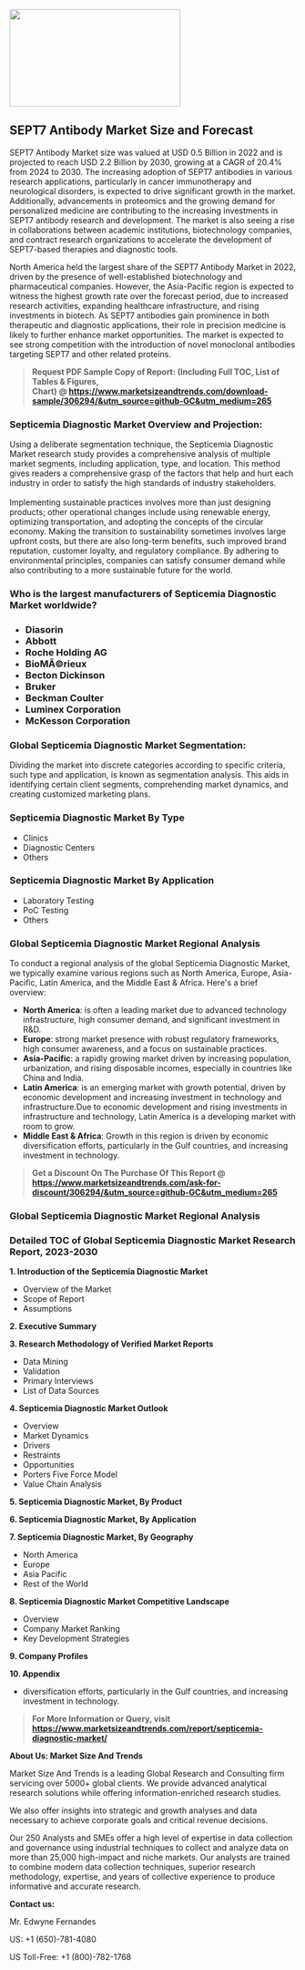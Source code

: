 <p><img class="alignnone size-medium wp-image-20088" src="https://ffe5etoiles.com/wp-content/uploads/2024/12/MST1-300x171.png" alt="" width="300" height="171" /></p><h2>SEPT7 Antibody Market Size and Forecast</h2><p>SEPT7 Antibody Market size was valued at USD 0.5 Billion in 2022 and is projected to reach USD 2.2 Billion by 2030, growing at a CAGR of 20.4% from 2024 to 2030. The increasing adoption of SEPT7 antibodies in various research applications, particularly in cancer immunotherapy and neurological disorders, is expected to drive significant growth in the market. Additionally, advancements in proteomics and the growing demand for personalized medicine are contributing to the increasing investments in SEPT7 antibody research and development. The market is also seeing a rise in collaborations between academic institutions, biotechnology companies, and contract research organizations to accelerate the development of SEPT7-based therapies and diagnostic tools.</p><p>North America held the largest share of the SEPT7 Antibody Market in 2022, driven by the presence of well-established biotechnology and pharmaceutical companies. However, the Asia-Pacific region is expected to witness the highest growth rate over the forecast period, due to increased research activities, expanding healthcare infrastructure, and rising investments in biotech. As SEPT7 antibodies gain prominence in both therapeutic and diagnostic applications, their role in precision medicine is likely to further enhance market opportunities. The market is expected to see strong competition with the introduction of novel monoclonal antibodies targeting SEPT7 and other related proteins.</p></p><blockquote id="" class=""><strong>Request PDF Sample Copy of Report: (Including Full TOC, List of Tables &amp; Figures, Chart)&nbsp;@&nbsp;<strong><a href="https://www.marketsizeandtrends.com/download-sample/306294/&utm_source=github-GC&utm_medium=265" target="_blank">https://www.marketsizeandtrends.com/download-sample/306294/&utm_source=github-GC&utm_medium=265</a></strong></strong></blockquote><h3 id="" class="">Septicemia Diagnostic Market&nbsp;Overview and Projection:</h3><p id="" class="">Using a deliberate segmentation technique, the Septicemia Diagnostic Market research study provides a comprehensive analysis of multiple market segments, including application, type, and location. This method gives readers a comprehensive grasp of the factors that help and hurt each industry in order to satisfy the high standards of industry stakeholders. <br /> <br />Implementing sustainable practices involves more than just designing products; other operational changes include using renewable energy, optimizing transportation, and adopting the concepts of the circular economy. Making the transition to sustainability sometimes involves large upfront costs, but there are also long-term benefits, such improved brand reputation, customer loyalty, and regulatory compliance. By adhering to environmental principles, companies can satisfy consumer demand while also contributing to a more sustainable future for the world.</p><h3 id="" class="">Who is the largest manufacturers of&nbsp;Septicemia Diagnostic Market worldwide?</h3><h3 class=""><p><ul><li>Diasorin </li><li> Abbott </li><li> Roche Holding AG </li><li> BioMÃ©rieux </li><li> Becton Dickinson </li><li> Bruker </li><li> Beckman Coulter </li><li> Luminex Corporation </li><li> McKesson Corporation</li></ul></p></h3><h3 id="" class="">Global&nbsp;Septicemia Diagnostic Market Segmentation:</h3><p id="" class="">Dividing the market into discrete categories according to specific criteria, such type and application, is known as segmentation analysis. This aids in identifying certain client segments, comprehending market dynamics, and creating customized marketing plans.</p><h3 id="" class="">Septicemia Diagnostic Market&nbsp;By Type</h3><p><p><ul><li>Clinics</li><li> Diagnostic Centers</li><li> Others</p></li></ul></p></p><h3 id="" class="">Septicemia Diagnostic Market&nbsp;By Application</h3><p class=""><p><ul><li>Laboratory Testing</li><li> PoC Testing</li><li> Others</li></ul></p></p><h3 id="" class="">Global Septicemia Diagnostic Market Regional Analysis</h3><p id="" class="">To conduct a regional analysis of the global Septicemia Diagnostic Market, we typically examine various regions such as North America, Europe, Asia-Pacific, Latin America, and the Middle East &amp; Africa. Here's a brief overview:</p><ul><li><strong>North America</strong>: is often a leading market due to advanced technology infrastructure, high consumer demand, and significant investment in R&amp;D.</li><li><strong>Europe</strong>: strong market presence with robust regulatory frameworks, high consumer awareness, and a focus on sustainable practices.</li><li><strong>Asia-Pacific</strong>: a rapidly growing market driven by increasing population, urbanization, and rising disposable incomes, especially in countries like China and India.</li><li><strong>Latin America</strong>: is an emerging market with growth potential, driven by economic development and increasing investment in technology and infrastructure.Due to economic development and rising investments in infrastructure and technology, Latin America is a developing market with room to grow.</li><li><strong>Middle East &amp; Africa</strong>: Growth in this region is driven by economic diversification efforts, particularly in the Gulf countries, and increasing investment in technology.</li></ul><blockquote id="" class=""><strong>Get a Discount On The Purchase Of This Report @ <strong><a href="https://www.marketsizeandtrends.com/ask-for-discount/306294/&utm_source=github-GC&utm_medium=265" target="_blank">https://www.marketsizeandtrends.com/ask-for-discount/306294/&utm_source=github-GC&utm_medium=265</a></strong></strong></blockquote><h3 id="" class="">Global Septicemia Diagnostic Market Regional Analysis</h3><h3 id="" class="">Detailed TOC of Global Septicemia Diagnostic Market Research Report, 2023-2030</h3><p id="" class=""><strong>1. Introduction of the Septicemia Diagnostic Market</strong></p><ul><li>Overview of the Market</li><li>Scope of Report</li><li>Assumptions</li></ul><p id="" class=""><strong>2. Executive Summary</strong></p><p id="" class=""><strong>3. Research Methodology of Verified Market Reports</strong></p><ul><li>Data Mining</li><li>Validation</li><li>Primary Interviews</li><li>List of Data Sources</li></ul><p id="" class=""><strong>4. Septicemia Diagnostic Market Outlook</strong></p><ul><li>Overview</li><li>Market Dynamics</li><li>Drivers</li><li>Restraints</li><li>Opportunities</li><li>Porters Five Force Model</li><li>Value Chain Analysis</li></ul><p id="" class=""><strong>5. Septicemia Diagnostic Market, By Product</strong></p><p id="" class=""><strong>6. Septicemia Diagnostic Market, By Application</strong></p><p id="" class=""><strong>7. Septicemia Diagnostic Market, By Geography</strong></p><ul><li>North America</li><li>Europe</li><li>Asia Pacific</li><li>Rest of the World</li></ul><p id="" class=""><strong>8. Septicemia Diagnostic Market Competitive Landscape</strong></p><ul><li>Overview</li><li>Company Market Ranking</li><li>Key Development Strategies</li></ul><p id="" class=""><strong>9. Company Profiles</strong></p><p id="" class=""><strong>10. Appendix</strong></p><ul><li>diversification efforts, particularly in the Gulf countries, and increasing investment in technology.</li></ul><blockquote id="" class=""><strong>For More Information or Query, visit <strong><strong><a href="https://www.marketsizeandtrends.com/report/septicemia-diagnostic-market/" target="_blank">https://www.marketsizeandtrends.com/report/septicemia-diagnostic-market/</a></strong></strong></strong></blockquote><p id="" class=""><strong>About Us: Market Size And Trends</strong></p><p id="" class="">Market Size And Trends is a leading Global Research and Consulting firm servicing over 5000+ global clients. We provide advanced analytical research solutions while offering information-enriched research studies.</p><p id="" class="">We also offer insights into strategic and growth analyses and data necessary to achieve corporate goals and critical revenue decisions.</p><p id="" class="">Our 250 Analysts and SMEs offer a high level of expertise in data collection and governance using industrial techniques to collect and analyze data on more than 25,000 high-impact and niche markets. Our analysts are trained to combine modern data collection techniques, superior research methodology, expertise, and years of collective experience to produce informative and accurate research.</p><p id="" class=""><strong>Contact us:</strong></p><p id="" class="">Mr. Edwyne Fernandes</p><p id="" class="">US: +1 (650)-781-4080</p><p id="" class="">US Toll-Free: +1 (800)-782-1768</p>
